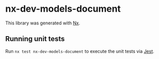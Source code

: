 # nx-dev-models-document

This library was generated with [Nx](https://nx.dev).

## Running unit tests

Run `nx test nx-dev-models-document` to execute the unit tests via [Jest](https://jestjs.io).
